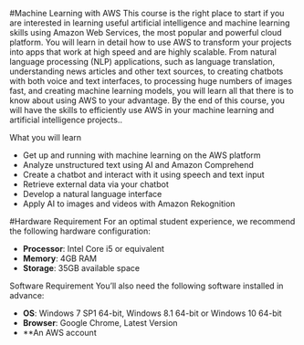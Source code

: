  #Machine Learning with AWS
This course is the right place to start if you are interested in learning useful artificial intelligence and machine learning skills using Amazon Web Services, the most popular and powerful cloud platform. You will learn in detail how to use AWS to transform your projects into apps that work at high speed and are highly scalable. From natural language processing (NLP) applications, such as language translation,
understanding news articles and other text sources, to creating chatbots with both voice and text interfaces, to processing huge numbers of images fast, and creating machine learning models, you will learn all that there is to know about using AWS to your advantage. By the end of this course, you will have the skills to efficiently use AWS in your machine learning and artificial intelligence projects..

What you will learn
* Get up and running with machine learning on the AWS platform
* Analyze unstructured text using AI and Amazon Comprehend
* Create a chatbot and interact with it using speech and text input
* Retrieve external data via your chatbot
* Develop a natural language interface
* Apply AI to images and videos with Amazon Rekognition

#Hardware Requirement
For an optimal student experience, we recommend the following hardware configuration:
* **Processor**: Intel Core i5 or equivalent
* **Memory**: 4GB RAM
* **Storage**: 35GB available space

Software Requirement
You’ll also need the following software installed in advance:
* **OS**: Windows 7 SP1 64-bit, Windows 8.1 64-bit or Windows 10 64-bit
* **Browser**: Google Chrome, Latest Version
* **An AWS account
